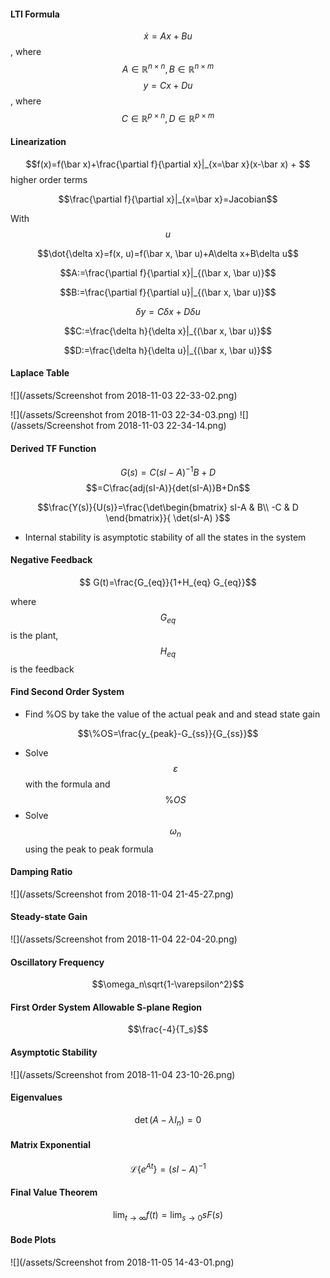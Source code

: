#### LTI Formula

$$\dot x= Ax+Bu$$, where $$A\in \mathbb R^{n\times n}, B\in \mathbb R^{n\times m}$$
$$y=Cx+Du$$, where $$C\in \mathbb R^{p\times n}, D\in\mathbb R^{p\times m}$$

#### Linearization

$$f(x)=f(\bar x)+\frac{\partial f}{\partial x}|_{x=\bar x}(x-\bar x) + $$ higher order terms

$$\frac{\partial f}{\partial x}|_{x=\bar x}=Jacobian$$

With $$u$$

$$\dot{\delta x}=f(x, u)=f(\bar x, \bar u)+A\delta x+B\delta u$$

$$A:=\frac{\partial f}{\partial x}|_{(\bar x, \bar u)}$$

$$B:=\frac{\partial f}{\partial u}|_{(\bar x, \bar u)}$$

$$\delta y=C\delta x+D\delta u$$

$$C:=\frac{\delta h}{\delta x}|_{(\bar x, \bar u)}$$

$$D:=\frac{\delta  h}{\delta u}|_{(\bar x, \bar u)}$$

#### Laplace Table

![](/assets/Screenshot from 2018-11-03 22-33-02.png)

![](/assets/Screenshot from 2018-11-03 22-34-03.png)
![](/assets/Screenshot from 2018-11-03 22-34-14.png)

#### Derived TF Function

$$G(s)=C(sI-A)^{-1}B+D$$
$$=C\frac{adj(sI-A)}{det(sI-A)}B+Dn$$

$$\frac{Y(s)}{U(s)}=\frac{\det\begin{bmatrix}
sI-A & B\\
-C & D
\end{bmatrix}}{
\det(sI-A)
}$$

- Internal stability is asymptotic stability of all the states in the system

#### Negative Feedback
$$ G(t)=\frac{G_{eq}}{1+H_{eq} G_{eq}}$$

where $$G_{eq}$$ is the plant, $$H_{eq}$$ is the feedback


#### Find Second Order System

- Find %OS by take the value of the actual peak and and stead state gain

$$\%OS=\frac{y_{peak}-G_{ss}}{G_{ss}}$$

- Solve $$\varepsilon$$ with the formula and $$\%OS$$
- Solve $$\omega_n$$ using the peak to peak formula

#### Damping Ratio

![](/assets/Screenshot from 2018-11-04 21-45-27.png)

#### Steady-state Gain

![](/assets/Screenshot from 2018-11-04 22-04-20.png)

#### Oscillatory Frequency

$$\omega_n\sqrt{1-\varepsilon^2}$$

#### First Order System Allowable S-plane Region

$$\frac{-4}{T_s}$$

#### Asymptotic Stability

![](/assets/Screenshot from 2018-11-04 23-10-26.png)

#### Eigenvalues

$$\det (A-\lambda I_n)=0$$

#### Matrix Exponential

$$\mathcal L\{e^{At}\}=(sI-A)^{-1}$$

#### Final Value Theorem

$$\lim_{t\rightarrow\infty} f(t)=\lim_{s\rightarrow 0} sF(s)$$

#### Bode Plots

![](/assets/Screenshot from 2018-11-05 14-43-01.png)